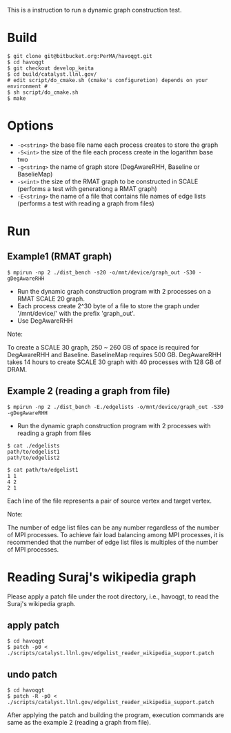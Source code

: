 This is a instruction to run a dynamic graph construction test.

# Build
```
$ git clone git@bitbucket.org:PerMA/havoqgt.git
$ cd havoqgt
$ git checkout develop_keita
$ cd build/catalyst.llnl.gov/
# edit script/do_cmake.sh (cmake's configuretion) depends on your environment #
$ sh script/do_cmake.sh
$ make
```

# Options
+ `-o<string>`
	the base file name each process creates to store the graph
+ `-S<int>`
	the size of the file each process create in the logarithm base two
+ `-g<string>`
	the name of  graph store (DegAwareRHH, Baseline or BaselieMap)
+ `-s<int>`
	the size of the RMAT graph to be constructed in SCALE (performs a test with generationg a RMAT graph)
+ `-E<string>`
	the name of a file that contains file names of edge lists (performs a test with reading a graph from files)

# Run
## Example1 (RMAT graph)
```
$ mpirun -np 2 ./dist_bench -s20 -o/mnt/device/graph_out -S30 -gDegAwareRHH
```

* Run the dynamic graph construction program with 2 processes on a RMAT SCALE 20 graph.
* Each process create 2^30 byte of a file to store the graph under '/mnt/device/' with the prefix 'graph_out'.
* Use DegAwareRHH

Note:

To create a SCALE 30 graph, 250 ~ 260 GB of space is required for DegAwareRHH and Baseline. BaselineMap requires 500 GB.
DegAwareRHH takes 14 hours to create SCALE 30 graph with 40 processes with 128 GB of DRAM.

## Example 2 (reading a graph from file)
```
$ mpirun -np 2 ./dist_bench -E./edgelists -o/mnt/device/graph_out -S30 -gDegAwareRHH
```
* Run the dynamic graph construction program with 2 processes with reading a graph from files
```
$ cat ./edgelists
path/to/edgelist1
path/to/edgelist2

$ cat path/to/edgelist1
1 1
4 2
2 1
```
Each line of the file represents a pair of source vertex and target vertex.

Note:

The number of edge list files can be any number regardless of the number of MPI processes.
To achieve fair load balancing among MPI processes, it is recommended that the number of edge list files is multiples of the number of MPI processes.

# Reading Suraj's wikipedia graph
Please apply a patch file under the root directory, i.e., havoqgt, to read the Suraj's wikipedia graph.
## apply patch
```
$ cd havoqgt
$ patch -p0 < ./scripts/catalyst.llnl.gov/edgelist_reader_wikipedia_support.patch
```
## undo patch
```
$ cd havoqgt
$ patch -R -p0 < ./scripts/catalyst.llnl.gov/edgelist_reader_wikipedia_support.patch
```
After applying the patch and building the program, execution commands are same as the example 2 (reading a graph from file).

